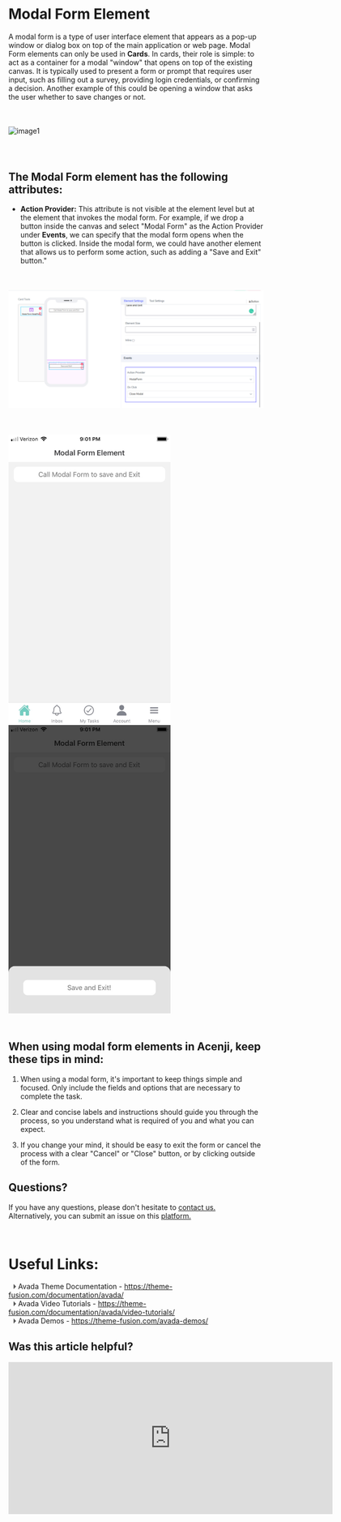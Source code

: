# Modal Form Element

A modal form is a type of user interface element that appears as a pop-up window or dialog box on top of the main application or web page. Modal Form elements can only be used in **Cards**. In cards, their role is simple: to act as a container for a modal "window" that opens on top of the existing canvas. It is typically used to present a form or prompt that requires user input, such as filling out a survey, providing login credentials, or confirming a decision. 
Another example of this could be opening a window that asks the user whether to save changes or not.


<p style="margin-top:50px;"></p>

![image1](../../../../images/cards/elements/modal-form/modal-form1.png)
<p style="margin-top:70px;"></p>

## The Modal Form element has the following attributes:

- **Action Provider:** This attribute is not visible at the element level but at the element that invokes the modal form. For example, if we drop a button inside the canvas and select "Modal Form" as the Action Provider under **Events**, we can specify that the modal form opens when the button is clicked. Inside the modal form, we could have another element that allows us to perform some action, such as adding a "Save and Exit" button."
<p style="margin-top:50px;"></p>

<img src="./images/cards/elements/modal-form/modal-form2.png" alt="">
<p style="margin-top:50px;"></p>

<img src="./images/cards/elements/modal-form/modal-form4.jpg" alt="" width="320" style="padding-right: 45px;">

<img src="./images/cards/elements/modal-form/modal-form3.jpg" alt="" width="320" style="padding-right: 45px;">
<p style="margin-top:50px;"></p>  
  

## When using modal form elements in Acenji, keep these tips in mind:

1. When using a modal form, it's important to keep things simple and focused. Only include the fields and options that are necessary to complete the task.   
  
2. Clear and concise labels and instructions should guide you through the process, so you understand what is required of you and what you can expect.   
  
3. If you change your mind, it should be easy to exit the form or cancel the process with a clear "Cancel" or "Close" button, or by clicking outside of the form.  




## Questions? 

If you have any questions, please don't hesitate to <a href="https://www.acenji.com/contact" target="_blank" rel="noopener">contact us.</a>   
Alternatively, you can submit an issue on this <a href="https://github.com/acenji/acenji-help/issues" target="_blank" rel="noopener">platform.</a>


<p style="margin-top:70px;"></p>

# Useful Links:

<span class="triangle"></span> Avada Theme Documentation - https://theme-fusion.com/documentation/avada/     
<span class="triangle"></span> Avada Video Tutorials - https://theme-fusion.com/documentation/avada/video-tutorials/    
<span class="triangle"></span> Avada Demos - https://theme-fusion.com/avada-demos/  


<style>
.triangle {
display: inline-block;
width: 0;
height: 0;
border-style: solid;
border-width: 5px 0 5px 5px;
border-color: transparent transparent transparent #595959;
margin-left: 10px;
}
</style>
<p style="margin-top:30px;"></p>


## Was this article helpful?

<iframe src="https://docs.google.com/forms/d/e/1FAIpQLSe3L989iyuHdtkbEGioGAKuXMOVeZqbqrRdFL4S-NC-5JDMTQ/viewform?embedded=true" width="640" height="300" frameborder="0" marginheight="0" marginwidth="0">Wird geladen…</iframe>












